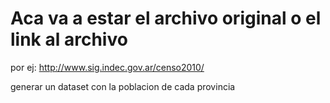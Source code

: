 # Aca va a estar el archivo original o el link al archivo 

por ej: http://www.sig.indec.gov.ar/censo2010/

generar un dataset con la poblacion de cada provincia
